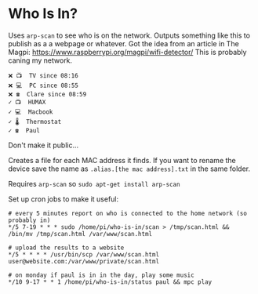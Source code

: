 # Who Is In?

Uses `arp-scan` to see who is on the network.
Outputs something like this to publish as a a webpage or whatever.
Got the idea from an article in The Magpi: https://www.raspberrypi.org/magpi/wifi-detector/
This is probably caning my network.

```
❌ 📺  TV since 08:16
❌ 💻  PC since 08:55
❌ ☎  Clare since 08:59
✓ 📺  HUMAX
✓ 💻  Macbook
✓ 🌡  Thermostat
✓ ☎  Paul
```
Don't make it public...

Creates a file for each MAC address it finds. If you want to rename the device save the name as `.alias.[the mac address].txt` in the same folder.

Requires `arp-scan` so `sudo apt-get install arp-scan`

Set up cron jobs to make it useful:
```
# every 5 minutes report on who is connected to the home network (so probably in)
*/5 7-19 * * * sudo /home/pi/who-is-in/scan > /tmp/scan.html && /bin/mv /tmp/scan.html /var/www/scan.html

# upload the results to a website
*/5 * * * * /usr/bin/scp /var/www/scan.html user@website.com:/var/www/private/scan.html

# on monday if paul is in in the day, play some music
*/10 9-17 * * 1 /home/pi/who-is-in/status paul && mpc play
```
